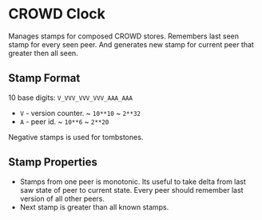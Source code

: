# CROWD Clock

Manages stamps for composed CROWD stores. Remembers last seen stamp for every seen peer. And generates new stamp for current peer that greater then all seen.

## Stamp Format

10 base digits: `V_VVV_VVV_VVV_AAA_AAA`

- `V` - version counter. ~ `10**10` ~ `2**32`
- `A` - peer id. ~ `10**6` ~ `2**20`

Negative stamps is used for tombstones.

## Stamp Properties

- Stamps from one peer is monotonic. Its useful to take delta from last saw state of peer to current state. Every peer should remember last version of all other peers.
- Next stamp is greater than all known stamps.
